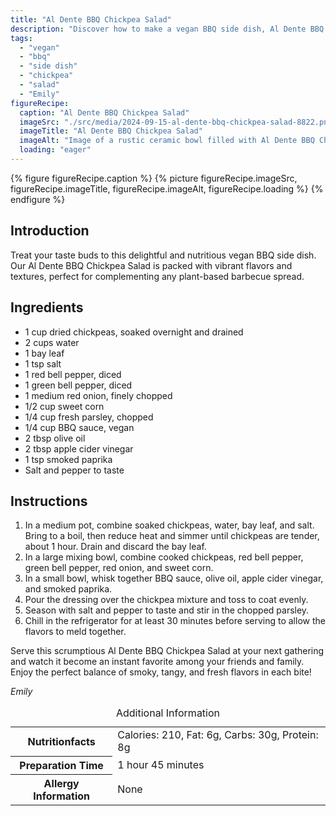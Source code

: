 ```yaml
---
title: "Al Dente BBQ Chickpea Salad"
description: "Discover how to make a vegan BBQ side dish, Al Dente BBQ Chickpea Salad, that's both flavorful and easy to prepare, perfect for any gathering."
tags:
  - "vegan"
  - "bbq"
  - "side dish"
  - "chickpea"
  - "salad"
  - "Emily"
figureRecipe: 
  caption: "Al Dente BBQ Chickpea Salad"
  imageSrc: "./src/media/2024-09-15-al-dente-bbq-chickpea-salad-8822.png"
  imageTitle: "Al Dente BBQ Chickpea Salad"
  imageAlt: "Image of a rustic ceramic bowl filled with Al Dente BBQ Chickpea Salad on a wooden table, garnished with parsley, in natural late afternoon light."
  loading: "eager"
---
```


{% figure figureRecipe.caption %}
{% picture figureRecipe.imageSrc, figureRecipe.imageTitle, figureRecipe.imageAlt, figureRecipe.loading %}
{% endfigure %}

## Introduction

Treat your taste buds to this delightful and nutritious vegan BBQ side dish. Our Al Dente BBQ Chickpea Salad is packed with vibrant flavors and textures, perfect for complementing any plant-based barbecue spread.

## Ingredients

- 1 cup dried chickpeas, soaked overnight and drained
- 2 cups water
- 1 bay leaf
- 1 tsp salt
- 1 red bell pepper, diced
- 1 green bell pepper, diced
- 1 medium red onion, finely chopped
- 1/2 cup sweet corn
- 1/4 cup fresh parsley, chopped
- 1/4 cup BBQ sauce, vegan
- 2 tbsp olive oil
- 2 tbsp apple cider vinegar
- 1 tsp smoked paprika
- Salt and pepper to taste

## Instructions

1. In a medium pot, combine soaked chickpeas, water, bay leaf, and salt. Bring to a boil, then reduce heat and simmer until chickpeas are tender, about 1 hour. Drain and discard the bay leaf.
2. In a large mixing bowl, combine cooked chickpeas, red bell pepper, green bell pepper, red onion, and sweet corn.
3. In a small bowl, whisk together BBQ sauce, olive oil, apple cider vinegar, and smoked paprika.
4. Pour the dressing over the chickpea mixture and toss to coat evenly.
5. Season with salt and pepper to taste and stir in the chopped parsley.
6. Chill in the refrigerator for at least 30 minutes before serving to allow the flavors to meld together.

Serve this scrumptious Al Dente BBQ Chickpea Salad at your next gathering and watch it become an instant favorite among your friends and family. Enjoy the perfect balance of smoky, tangy, and fresh flavors in each bite!

*Emily*

<table><caption class='sr-only'>Additional Information</caption><tr><th>Nutritionfacts</th><td>Calories: 210, Fat: 6g, Carbs: 30g, Protein: 8g&nbsp;</td></tr><tr><th>Preparation Time</th><td>1 hour 45 minutes&nbsp;</td></tr><tr><th>Allergy Information</th><td>None&nbsp;</td></tr></table>

